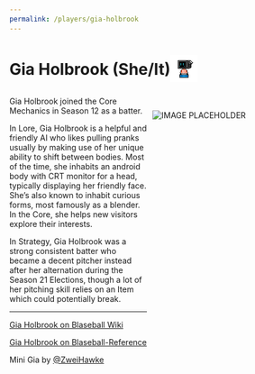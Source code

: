 ```yaml
---
permalink: /players/gia-holbrook
---
```


# Gia Holbrook (She/It)<img src="../assets/mini-gia.png" style="padding-bottom: 6px; vertical-align: middle; display: inline" alt=" Gia Holbrook Mini by Zweihawke">

<img src="" style="float: right; padding-left: 10px; padding-top: 25px; padding-bottom: 25px"
width="250" height="450" alt="IMAGE PLACEHOLDER">

Gia Holbrook joined the Core Mechanics in Season 12 as a batter.

In Lore, Gia Holbrook is a helpful and friendly AI who likes pulling pranks usually by making use of her unique ability 
to shift between bodies. Most of the time, she inhabits an android body with CRT monitor for a head, typically 
displaying her friendly face. She’s also known to inhabit curious forms, most famously as a blender. In the Core, she 
helps new visitors explore their interests.

In Strategy, Gia Holbrook was a strong consistent batter who became a decent pitcher instead after her alternation 
during the Season 21 Elections, though a lot of her pitching skill relies on an Item which could potentially break.

---
[Gia Holbrook on Blaseball Wiki](https://www.blaseball.wiki/w/Gia_Holbrook)

[Gia Holbrook on Blaseball-Reference](https://blaseball-reference.com/players/gia-holbrook)

Mini Gia by [@ZweiHawke](https://twitter.com/zweihawke)

